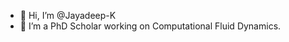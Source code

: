 - 👋 Hi, I’m @Jayadeep-K
- 🌱 I’m a PhD Scholar working on Computational Fluid Dynamics.

<!---
Jayadeep-K/Jayadeep-K is a ✨ special ✨ repository because its `README.md` (this file) appears on your GitHub profile.
You can click the Preview link to take a look at your changes.
--->
